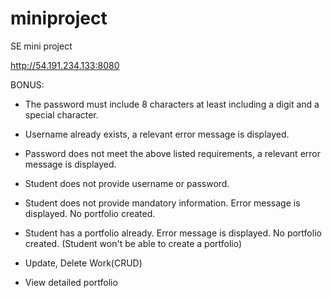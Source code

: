 # miniproject
SE mini project

http://54.191.234.133:8080

BONUS:

- The password must include 8 characters at least including a digit and a special character.

- Username already exists, a relevant error message is displayed.

- Password does not meet the above listed requirements, a relevant error message is displayed.

- Student does not provide username or password.

- Student does not provide mandatory information. Error message is displayed. No portfolio created.

- Student has a portfolio already. Error message is displayed. No portfolio created.
(Student won't be able to create a portfolio)

- Update, Delete Work(CRUD)

- View detailed portfolio
